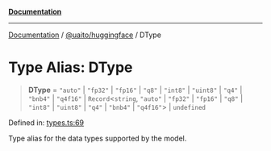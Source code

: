 [**Documentation**](../../../README.md)

***

[Documentation](../../../README.md) / [@uaito/huggingface](../README.md) / DType

# Type Alias: DType

> **DType** = `"auto"` \| `"fp32"` \| `"fp16"` \| `"q8"` \| `"int8"` \| `"uint8"` \| `"q4"` \| `"bnb4"` \| `"q4f16"` \| `Record`\<`string`, `"auto"` \| `"fp32"` \| `"fp16"` \| `"q8"` \| `"int8"` \| `"uint8"` \| `"q4"` \| `"bnb4"` \| `"q4f16"`\> \| `undefined`

Defined in: [types.ts:69](https://github.com/elribonazo/uaito/blob/31c0fa3f3740ebed4d8141441f73c3b47e4aa6f9/packages/huggingFace/src/types.ts#L69)

Type alias for the data types supported by the model.
